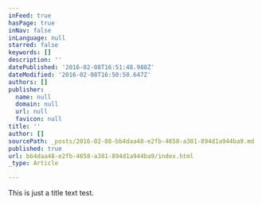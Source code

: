 ```yaml
---
inFeed: true
hasPage: true
inNav: false
inLanguage: null
starred: false
keywords: []
description: ''
datePublished: '2016-02-08T16:51:48.988Z'
dateModified: '2016-02-08T16:50:50.647Z'
authors: []
publisher:
  name: null
  domain: null
  url: null
  favicon: null
title: ''
author: []
sourcePath: _posts/2016-02-08-bb4daa48-e2fb-4658-a381-894d1a944ba9.md
published: true
url: bb4daa48-e2fb-4658-a381-894d1a944ba9/index.html
_type: Article

---
```

This is just a title text test.